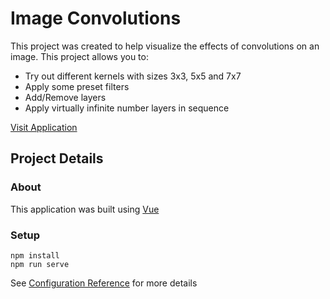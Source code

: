 # Image Convolutions

This project was created to help visualize the effects of convolutions on an image. This project allows you to:

-   Try out different kernels with sizes 3x3, 5x5 and 7x7
-   Apply some preset filters
-   Add/Remove layers
-   Apply virtually infinite number layers in sequence

[Visit Application](https://image-convolutions.netlify.app/)

## Project Details

### About

This application was built using [Vue](https://vuejs.org/)

### Setup

```
npm install
npm run serve
```

See [Configuration Reference](https://cli.vuejs.org/config/) for more details
